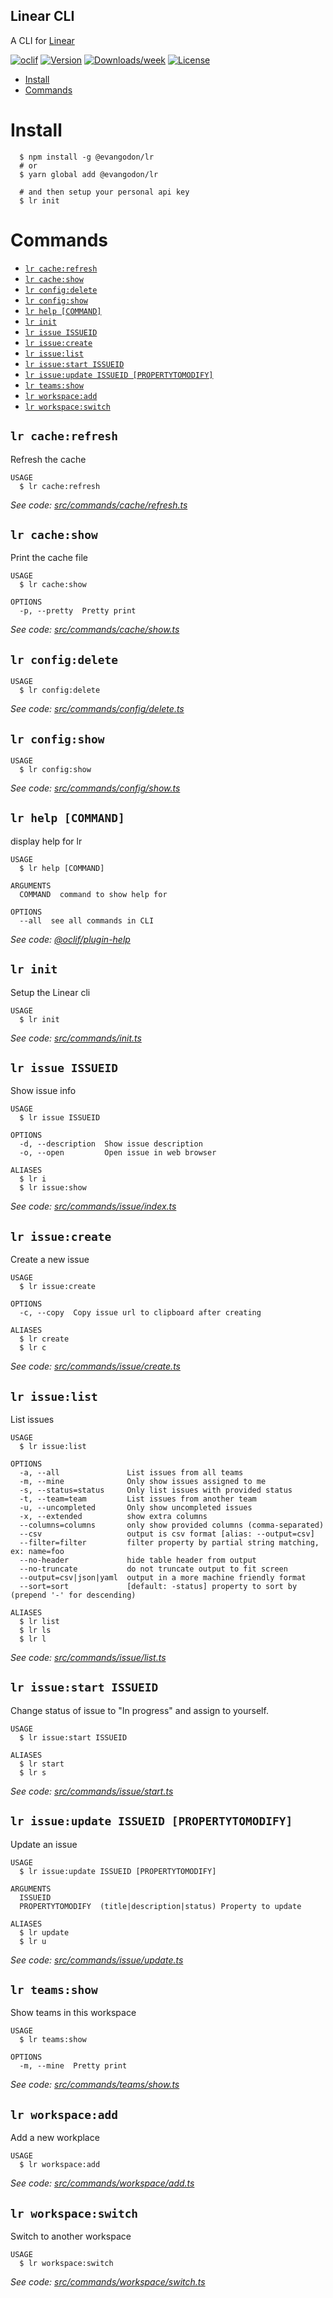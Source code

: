Linear CLI
---

A CLI for [Linear](https://linear.app/)

[![oclif](https://img.shields.io/badge/cli-oclif-brightgreen.svg)](https://oclif.io)
[![Version](https://img.shields.io/npm/v/@evangodon/lr.svg)](https://npmjs.org/package/@evangodon/lr)
[![Downloads/week](https://img.shields.io/npm/dw/@evangodon/lr.svg)](https://npmjs.org/package/@evangodon/lr)
[![License](https://img.shields.io/npm/l/linear-cli.svg)](https://github.com/egodon/linear-cli/blob/master/package.json)

<!-- toc -->
* [Install](#install)
* [Commands](#commands)
<!-- tocstop -->

# Install

```
  $ npm install -g @evangodon/lr
  # or
  $ yarn global add @evangodon/lr

  # and then setup your personal api key
  $ lr init
```

# Commands

<!-- commands -->
* [`lr cache:refresh`](#lr-cacherefresh)
* [`lr cache:show`](#lr-cacheshow)
* [`lr config:delete`](#lr-configdelete)
* [`lr config:show`](#lr-configshow)
* [`lr help [COMMAND]`](#lr-help-command)
* [`lr init`](#lr-init)
* [`lr issue ISSUEID`](#lr-issue-issueid)
* [`lr issue:create`](#lr-issuecreate)
* [`lr issue:list`](#lr-issuelist)
* [`lr issue:start ISSUEID`](#lr-issuestart-issueid)
* [`lr issue:update ISSUEID [PROPERTYTOMODIFY]`](#lr-issueupdate-issueid-propertytomodify)
* [`lr teams:show`](#lr-teamsshow)
* [`lr workspace:add`](#lr-workspaceadd)
* [`lr workspace:switch`](#lr-workspaceswitch)

## `lr cache:refresh`

Refresh the cache

```
USAGE
  $ lr cache:refresh
```

_See code: [src/commands/cache/refresh.ts](https://github.com/evangodon/linear-cli/blob/v0.11.0/src/commands/cache/refresh.ts)_

## `lr cache:show`

Print the cache file

```
USAGE
  $ lr cache:show

OPTIONS
  -p, --pretty  Pretty print
```

_See code: [src/commands/cache/show.ts](https://github.com/evangodon/linear-cli/blob/v0.11.0/src/commands/cache/show.ts)_

## `lr config:delete`

```
USAGE
  $ lr config:delete
```

_See code: [src/commands/config/delete.ts](https://github.com/evangodon/linear-cli/blob/v0.11.0/src/commands/config/delete.ts)_

## `lr config:show`

```
USAGE
  $ lr config:show
```

_See code: [src/commands/config/show.ts](https://github.com/evangodon/linear-cli/blob/v0.11.0/src/commands/config/show.ts)_

## `lr help [COMMAND]`

display help for lr

```
USAGE
  $ lr help [COMMAND]

ARGUMENTS
  COMMAND  command to show help for

OPTIONS
  --all  see all commands in CLI
```

_See code: [@oclif/plugin-help](https://github.com/oclif/plugin-help/blob/v3.2.2/src/commands/help.ts)_

## `lr init`

Setup the Linear cli

```
USAGE
  $ lr init
```

_See code: [src/commands/init.ts](https://github.com/evangodon/linear-cli/blob/v0.11.0/src/commands/init.ts)_

## `lr issue ISSUEID`

Show issue info

```
USAGE
  $ lr issue ISSUEID

OPTIONS
  -d, --description  Show issue description
  -o, --open         Open issue in web browser

ALIASES
  $ lr i
  $ lr issue:show
```

_See code: [src/commands/issue/index.ts](https://github.com/evangodon/linear-cli/blob/v0.11.0/src/commands/issue/index.ts)_

## `lr issue:create`

Create a new issue

```
USAGE
  $ lr issue:create

OPTIONS
  -c, --copy  Copy issue url to clipboard after creating

ALIASES
  $ lr create
  $ lr c
```

_See code: [src/commands/issue/create.ts](https://github.com/evangodon/linear-cli/blob/v0.11.0/src/commands/issue/create.ts)_

## `lr issue:list`

List issues

```
USAGE
  $ lr issue:list

OPTIONS
  -a, --all               List issues from all teams
  -m, --mine              Only show issues assigned to me
  -s, --status=status     Only list issues with provided status
  -t, --team=team         List issues from another team
  -u, --uncompleted       Only show uncompleted issues
  -x, --extended          show extra columns
  --columns=columns       only show provided columns (comma-separated)
  --csv                   output is csv format [alias: --output=csv]
  --filter=filter         filter property by partial string matching, ex: name=foo
  --no-header             hide table header from output
  --no-truncate           do not truncate output to fit screen
  --output=csv|json|yaml  output in a more machine friendly format
  --sort=sort             [default: -status] property to sort by (prepend '-' for descending)

ALIASES
  $ lr list
  $ lr ls
  $ lr l
```

_See code: [src/commands/issue/list.ts](https://github.com/evangodon/linear-cli/blob/v0.11.0/src/commands/issue/list.ts)_

## `lr issue:start ISSUEID`

Change status of issue to "In progress" and assign to yourself.

```
USAGE
  $ lr issue:start ISSUEID

ALIASES
  $ lr start
  $ lr s
```

_See code: [src/commands/issue/start.ts](https://github.com/evangodon/linear-cli/blob/v0.11.0/src/commands/issue/start.ts)_

## `lr issue:update ISSUEID [PROPERTYTOMODIFY]`

Update an issue

```
USAGE
  $ lr issue:update ISSUEID [PROPERTYTOMODIFY]

ARGUMENTS
  ISSUEID
  PROPERTYTOMODIFY  (title|description|status) Property to update

ALIASES
  $ lr update
  $ lr u
```

_See code: [src/commands/issue/update.ts](https://github.com/evangodon/linear-cli/blob/v0.11.0/src/commands/issue/update.ts)_

## `lr teams:show`

Show teams in this workspace

```
USAGE
  $ lr teams:show

OPTIONS
  -m, --mine  Pretty print
```

_See code: [src/commands/teams/show.ts](https://github.com/evangodon/linear-cli/blob/v0.11.0/src/commands/teams/show.ts)_

## `lr workspace:add`

Add a new workplace

```
USAGE
  $ lr workspace:add
```

_See code: [src/commands/workspace/add.ts](https://github.com/evangodon/linear-cli/blob/v0.11.0/src/commands/workspace/add.ts)_

## `lr workspace:switch`

Switch to another workspace

```
USAGE
  $ lr workspace:switch
```

_See code: [src/commands/workspace/switch.ts](https://github.com/evangodon/linear-cli/blob/v0.11.0/src/commands/workspace/switch.ts)_
<!-- commandsstop -->
